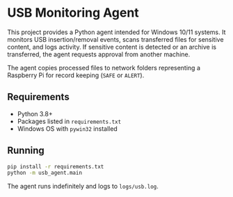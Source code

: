 # USB Monitoring Agent

This project provides a Python agent intended for Windows 10/11 systems. It
monitors USB insertion/removal events, scans transferred files for sensitive
content, and logs activity. If sensitive content is detected or an archive is
transferred, the agent requests approval from another machine.

The agent copies processed files to network folders representing a Raspberry Pi
for record keeping (`SAFE` or `ALERT`).

## Requirements

- Python 3.8+
- Packages listed in `requirements.txt`
- Windows OS with `pywin32` installed

## Running

```bash
pip install -r requirements.txt
python -m usb_agent.main
```

The agent runs indefinitely and logs to `logs/usb.log`.
